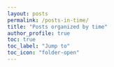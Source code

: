 ```yaml
---
layout: posts
permalink: /posts-in-time/
title: "Posts organized by time"
author_profile: true
toc: true
toc_label: "Jump to"
toc_icon: "folder-open"
---
```



